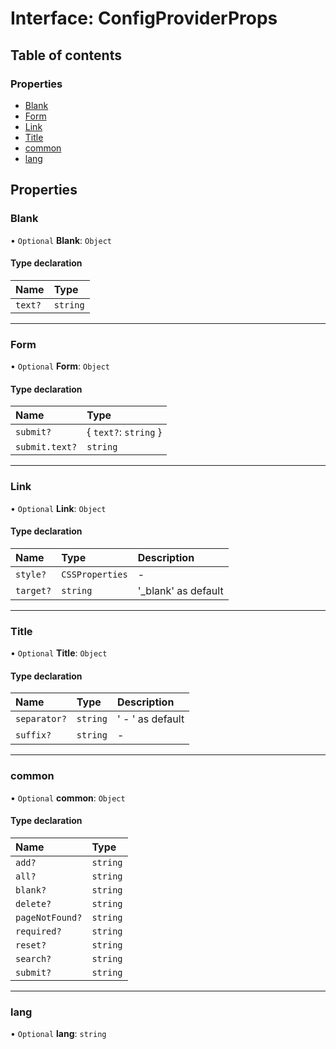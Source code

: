 # Interface: ConfigProviderProps

## Table of contents

### Properties

- [Blank](ConfigProviderProps.md#blank)
- [Form](ConfigProviderProps.md#form)
- [Link](ConfigProviderProps.md#link)
- [Title](ConfigProviderProps.md#title)
- [common](ConfigProviderProps.md#common)
- [lang](ConfigProviderProps.md#lang)

## Properties

### Blank

• `Optional` **Blank**: `Object`

#### Type declaration

| Name | Type |
| :------ | :------ |
| `text?` | `string` |

___

### Form

• `Optional` **Form**: `Object`

#### Type declaration

| Name | Type |
| :------ | :------ |
| `submit?` | \{ `text?`: `string`  } |
| `submit.text?` | `string` |

___

### Link

• `Optional` **Link**: `Object`

#### Type declaration

| Name | Type | Description |
| :------ | :------ | :------ |
| `style?` | `CSSProperties` | - |
| `target?` | `string` | '_blank' as default |

___

### Title

• `Optional` **Title**: `Object`

#### Type declaration

| Name | Type | Description |
| :------ | :------ | :------ |
| `separator?` | `string` | ' - ' as default |
| `suffix?` | `string` | - |

___

### common

• `Optional` **common**: `Object`

#### Type declaration

| Name | Type |
| :------ | :------ |
| `add?` | `string` |
| `all?` | `string` |
| `blank?` | `string` |
| `delete?` | `string` |
| `pageNotFound?` | `string` |
| `required?` | `string` |
| `reset?` | `string` |
| `search?` | `string` |
| `submit?` | `string` |

___

### lang

• `Optional` **lang**: `string`
